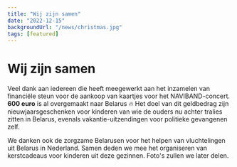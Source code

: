 ```yaml
---
title: "Wij zijn samen"
date: "2022-12-15"
backgroundUrl: "/news/christmas.jpg"
tags: [featured]
---
```


# Wij zijn samen

Veel dank aan iedereen die heeft meegewerkt aan het inzamelen van financiële steun voor de aankoop van kaartjes voor het NAVIBAND-concert.
**600 euro** is al overgemaakt naar Belarus 🔥
Het doel van dit geldbedrag zijn nieuwjaarsgeschenken voor kinderen van wie de ouders nu achter tralies zitten in Belarus,
evenals vakantie-uitzendingen voor politieke gevangenen zelf.

We danken ook de zorgzame Belarusen voor het helpen van vluchtelingen uit Belarus in Nederland. Samen deden we mee
het organiseren van kerstcadeaus voor kinderen uit deze gezinnen. Foto's zullen we later delen.